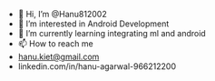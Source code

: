 - 👋 Hi, I’m @Hanu812002
- 👀 I’m interested in Android Development
- 🌱 I’m currently learning integrating ml and android
- 📫 How to reach me 
- hanu.kiet@gmail.com
-  linkedin.com/in/hanu-agarwal-966212200


<!---
Hanu812002/Hanu812002 is a ✨ special ✨ repository because its `README.md` (this file) appears on your GitHub profile.
You can click the Preview link to take a look at your changes.
--->
